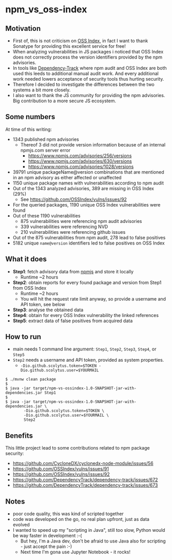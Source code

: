 # npm_vs_oss-index

## Motivation

* First of, this is not criticism on [OSS Index](https://ossindex.sonatype.org/), in fact I want to thank
  Sonatype for providing this excellent service for free!
* When analyzing vulnerabilities in JS packages i noticed that OSS Index does not correctly process the
  version identifiers provided by the npm advisories.
* In tools like [Dependency-Track](https://dependencytrack.org/) where npm audit and OSS Index are both used
  this leeds to additional manual audit work. And every additional work needed lowers acceptance of security
  tools thus hurting security.
* Therefore I decided to investigate the differences between the two systems a bit more closely.
* I also want to thank the JS community for providing the npm advisories. Big contribution to a more secure
  JS ecosystem.

## Some numbers

At time of this writing:

* 1343 published npm advisories
  * Thereof 3 did not provide version information because of an internal npmjs.com server error
    * <https://www.npmjs.com/advisories/256/versions>
    * <https://www.npmjs.com/advisories/630/versions>
    * <https://www.npmjs.com/advisories/1028/versions>
* 39791 unique packageName@version combinations that are mentioned in an npm advisory as either affected or unaffected
* 1150 unique package names with vulnerabilities according to npm audit
* Out of the 1343 analyzed advisories, 389 are missing in OSS Index (29%)
  * See <https://github.com/OSSIndex/vulns/issues/92>
* For the queried packages, 1190 unique OSS Index vulnerabilities were found
* Out of these 1190 vulnerabilities
  * 875 vulnerabilities were referencing npm audit advisories
  * 339 vulnerabilities were referencing NVD
  * 210 vulnerabilities were referencing github issues
* Out of the 875 vulnerabilities from npm audit, 278 lead to false positives
* 5182 unique `name@version` identifiers led to false positives on OSS Index

## What it does

* **Step1**: fetch advisory data from [npmjs](https://www.npmjs.com/advisories/) and store it locally
  * Runtime ~2 hours
* **Step2**: obtain reports for every found package and version from Step1 from OSS Index
  * Runtime ~2 hours
  * You will hit the request rate limit anyway, so provide a username and API token, see below
* **Step3**: analyse the obtained data
* **Step4**: obtain for every OSS Index vulnerability the linked references
* **Step5**: extract data of false positives from acquired data

## How to run

* main needs 1 command line argument: `Step1`, `Step2`, `Step3`, `Step4`, or `Step5`
* `Step2` needs a username and API token, provided as system properties.
  * `-Dio.github.scolytus.token=$TOKEN -Dio.github.scolytus.user=$YOURMAIL`

```
$ ./mvnw clean package
$
$ java -jar target/npm-vs-ossindex-1.0-SNAPSHOT-jar-with-dependencies.jar Step1
$
$ java -jar target/npm-vs-ossindex-1.0-SNAPSHOT-jar-with-dependencies.jar \
        -Dio.github.scolytus.token=$TOKEN \
        -Dio.github.scolytus.user=$YOURMAIL \
        Step2
```

## Benefits

This little project lead to some contributions related to npm package security:

* https://github.com/CycloneDX/cyclonedx-node-module/issues/56
* https://github.com/OSSIndex/vulns/issues/91
* https://github.com/OSSIndex/vulns/issues/92
* https://github.com/DependencyTrack/dependency-track/issues/672
* https://github.com/DependencyTrack/dependency-track/issues/673

## Notes

* poor code quality, this was kind of scripted together
* code was developed on the go, no real plan upfront, just as data evolved
* I wanted to speed up my "scripting in Java", still too slow, Python would be way faster in development :-(
  * But hey, I'm a Java dev, don't be afraid to use Java also for scripting - just accept the pain :-)
  * Next time I'm gona use Jupyter Notebook - it rocks!
